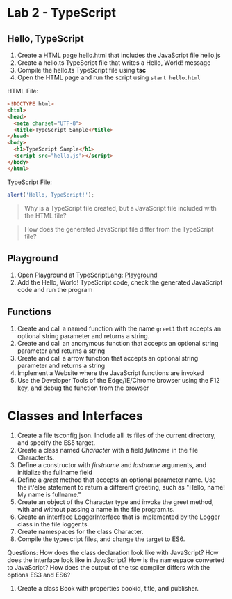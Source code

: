 # Lab 2 - TypeScript

## Hello, TypeScript

1. Create a HTML page hello.html that includes the JavaScript file hello.js
2. Create a hello.ts TypeScript file that writes a Hello, World! message
3. Compile the hello.ts TypeScript file using **tsc**
4. Open the HTML page and run the script using `start hello.html`

HTML File:

```html
<!DOCTYPE html>
<html>
<head>
  <meta charset="UTF-8">
  <title>TypeScript Sample</title>
</head>
<body>
  <h1>TypeScript Sample</h1>
  <script src="hello.js"></script>
</body>
</html>
```

TypeScript File:

```typescript
alert('Hello, TypeScript!');
```

> Why is a TypeScript file created, but a JavaScript file included with the HTML file?

> How does the generated JavaScript file differ from the TypeScript file?


## Playground

1. Open Playground at TypeScriptLang: [Playground](http://typescriptlang.org/play/index.html "Playground")
2. Add the Hello, World! TypeScript code, check the generated JavaScript code and run the program

## Functions

1. Create and call a named function with the name `greet1` that accepts an optional string parameter and returns a string.
2. Create and call an anonymous function that accepts an optional string parameter and returns a string
3. Create and call a arrow function that accepts an optional string parameter and returns a string
4. Implement a Website where the JavaScript functions are invoked
5. Use the Developer Tools of the Edge/IE/Chrome browser using the F12 key, and debug the function from the browser

# Classes and Interfaces

1. Create a file tsconfig.json. Include all .ts files of the current directory, and specify the ES5 target.
2. Create a class named *Character* with a field *fullname* in the file Character.ts.
3. Define a constructor with *firstname* and *lastname* arguments, and initialize the fullname field
4. Define a *greet* method that accepts an optional parameter name. Use the if/else statement to return a different greeting, such as "Hello, name! My name is fullname."
5. Create an object of the Character type and invoke the greet method, with and without passing a name in the file program.ts.
6. Create an interface LoggerInterface that is implemented by the Logger class in the file logger.ts.
7. Create namespaces for the class Character.
8. Compile the typescript files, and change the target to ES6.

Questions:
How does the class declaration look like with JavaScript?
How does the interface look like in JavaScript?
How is the namespace converted to JavaScript?
How does the output of the tsc compiler differs with the options ES3 and ES6?

1. Create a class Book with properties bookid, title, and publisher. 

